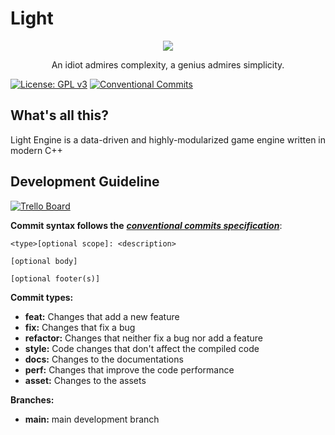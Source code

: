 # Light
<div align="center">
<img src="https://raw.githubusercontent.com/Light7734/Homepage/main/static/icons/light-project-icon.svg"/>

An idiot admires complexity, a genius admires simplicity.
</div>

 [![License: GPL v3](https://img.shields.io/badge/License-GPL%20v3-blue.svg?style=for-the-badge)](https://www.gnu.org/licenses/gpl-3.0)
 [![Conventional Commits](https://img.shields.io/badge/Conventional%20Commits-1.0.0-%23FE5196?logo=conventionalcommits&logoColor=white&style=for-the-badge)](https://conventionalcommits.org)

## What's all this?
Light Engine is a data-driven and highly-modularized game engine written in modern C++
  
## Development Guideline 
[![Trello Board](https://img.shields.io/badge/TRELLO-white?style=for-the-badge&logo=trello&logoColor=e21a41)](https://trello.com/b/gwn3xVEi/light-engine)

**Commit syntax follows the** [***conventional commits specification***](https://www.conventionalcommits.org/en/v1.0.0/):

```
<type>[optional scope]: <description>

[optional body]

[optional footer(s)]
```

**Commit types:**
- **feat:** Changes that add a new feature
- **fix:** Changes that fix a bug
- **refactor:** Changes that neither fix a bug nor add a feature
- **style:** Code changes that don't affect the compiled code
- **docs:** Changes to the documentations
- **perf:** Changes that improve the code performance
- **asset:** Changes to the assets

**Branches:**
- **main:** main development branch
